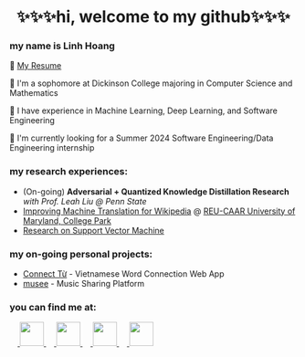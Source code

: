 <h1 align="center">✨✨✨hi, welcome to my github✨✨✨</h1>

### my name is Linh Hoang
💠 <a href="https://drive.google.com/file/d/1SFiRulCVlS4KCuNAkuRgihpp8m1TYJ69/view?usp=sharing">My Resume</a>

🌸 I'm a sophomore at Dickinson College majoring in Computer Science and Mathematics

🍋 I have experience in Machine Learning, Deep Learning, and Software Engineering

🐸 I'm currently looking for a Summer 2024 Software Engineering/Data Engineering internship

### my research experiences:
<ul>
  <li>(On-going) <b>Adversarial + Quantized Knowledge Distillation Research </b><i>with Prof. Leah Liu @ Penn State</i></li>
  <li><a href="https://github.com/linhkhanhhoang/afriSimAlign">Improving Machine Translation for Wikipedia</a> @ <a href="https://www.cs.umd.edu/projects/reucaar/index.html">REU-CAAR University of Maryland, College Park</a></li>
  <li><a href="https://drive.google.com/file/d/1RrN0A-FHwmsSPYzb4TNzDx-eQImsQtV7/view">Research on Support Vector Machine</a></li>
</ul>

### my on-going personal projects:
<ul>
  <li><a href="https://github.com/QuangPhung15/Word-Connection-Game">Connect Từ</a> - Vietnamese Word Connection Web App</li>
  <li><a href="https://github.com/TriNguyen52/musik_demo_2">musee</a> - Music Sharing Platform</li>
</ul>

### you can find me at:
  <a href="mailto:hoangli@dickinson.edu"> <img src="https://cdn.iconscout.com/icon/free/png-512/free-outlook-1411854-1194343.png?f=webp&w=512" width="42" height="42"/> </a>
  <a href="https://www.linkedin.com/in/linhhoang04/"> <img src="https://img.icons8.com/color/48/000000/linkedin.png" width="42" height="42"/> </a>
  <a href="https://www.facebook.com/linhkhanhoang/"> <img src="https://img.icons8.com/color/48/000000/facebook-new.png" width="42" height="42"/> </a>
  <a href="https://discord.com/users/temthoi"> <img src="https://img.icons8.com/color/48/000000/discord--v2.png" width="42" height="42"/> </a>
  
<!--
**linhkhanhhoang/linhkhanhhoang** is a ✨ _special_ ✨ repository because its `README.md` (this file) appears on your GitHub profile.

Here are some ideas to get you started:
<a href="https://open.spotify.com/user/21fg75fsmhg5ovkm7yzhvhbai?si=36f320d8400d4109"> <img src="https://cdn.iconscout.com/icon/free/png-512/free-spotify-4408602-3649960.png?f=webp&w=512" width="42" height="42"/> </a>
- 🔭 I’m currently working on ...
- 🌱 I’m currently learning ...
- 👯 I’m looking to collaborate on ...
- 🤔 I’m looking for help with ...
- 💬 Ask me about ...
- 📫 How to reach me: ...
- 😄 Pronouns: ...
- ⚡ Fun fact: ...
-->
